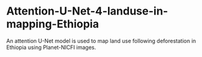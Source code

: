 # Attention-U-Net-4-landuse-in-mapping-Ethiopia
An attention U-Net model is used to map land use following deforestation in Ethiopia using Planet-NICFI images.
